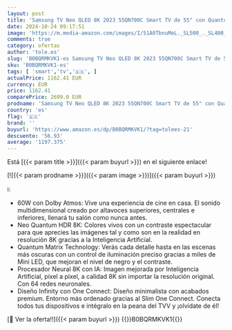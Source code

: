 ```yaml
---
layout: post
title: 'Samsung TV Neo QLED 8K 2023 55QN700C Smart TV de 55" con Quantum Matrix Technology  Procesador Neural con IA  HDR  60W con Dolby Atmos® y Diseño Infinity con One Connect'
date: 2024-10-24 09:17:51
image: 'https://m.media-amazon.com/images/I/51A0TbnuMeL._SL500_._SL400_.jpg'
comments: true
category: ofertas
author: 'tole.es'
slug: 'B0BQRMKVK1-es Samsung TV Neo QLED 8K 2023 55QN700C Smart TV de 55" con...'
sku: 'B0BQRMKVK1-es'
tags: [ 'smart','tv','🇪🇸', ]
actualPrice: 1162.41 EUR
currency: EUR
price: 1162.41
comparePrice: 2699.0 EUR
prodname: 'Samsung TV Neo QLED 8K 2023 55QN700C Smart TV de 55" con Quantum Matrix Technology  Procesador Neural con IA  HDR  60W con Dolby Atmos® y Diseño Infinity con One Connect'
country: 'es'
flag: '🇪🇸'
brand: ''
buyurl: 'https://www.amazon.es/dp/B0BQRMKVK1/?tag=tolees-21'
descuento: '56.93'
average: '1197.375'
---
```


Está [{{< param title >}}]({{< param buyurl >}}) en el siguiente enlace!

[![{{< param prodname >}}]({{< param image >}})]({{< param buyurl >}})

ℹ️:

- 60W con Dolby Atmos: Vive una experiencia de cine en casa. El sonido multidimensional creado por altavoces superiores, centrales e inferiores, llenará tu salón como nunca antes.
- Neo Quantum HDR 8K: Colores vivos con un contraste espectacular para que aprecies las imágenes tal y como son en la realidad en resolución 8K gracias a la Inteligencia Artificial.
- Quantum Matrix Technology: Verás cada detalle hasta en las escenas más oscuras con un control de iluminación preciso gracias a miles de Mini LED, que mejoran el nivel de negro y el contraste.
- Procesador Neural 8K con IA: Imagen mejorada por Inteligencia Artificial, píxel a píxel, a calidad 8K sin importar la resolución original. Con 64 redes neuronales.
- Diseño Infinity con One Connect: Diseño minimalista con acabados premium. Entorno más ordenado gracias al Slim One Connect. Conecta todos tus dispositivos e intégralo en la peana del TVV y ¡olvídate de él!

[🛒 Ver la oferta!!]({{< param buyurl >}})
{{<world>}}B0BQRMKVK1{{</world>}}
